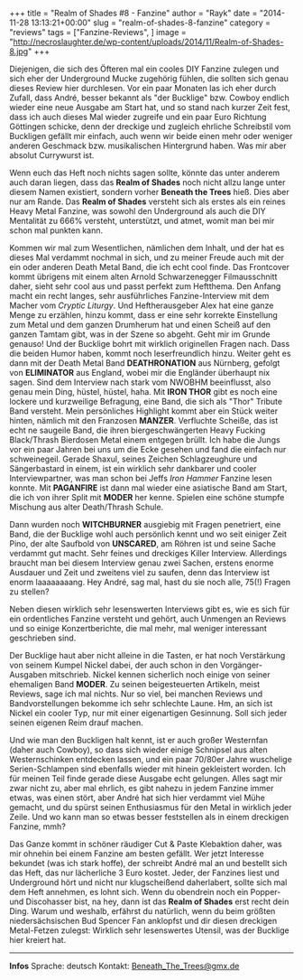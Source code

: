 +++
title = "Realm of Shades #8 - Fanzine"
author = "Rayk"
date = "2014-11-28 13:13:21+00:00"
slug = "realm-of-shades-8-fanzine"
category = "reviews"
tags = ["Fanzine-Reviews", ]
image = "http://necroslaughter.de/wp-content/uploads/2014/11/Realm-of-Shades-8.jpg"
+++

Diejenigen, die sich des Öfteren mal ein cooles DIY Fanzine zulegen und sich eher der Underground Mucke zugehörig fühlen, die sollten sich genau dieses Review hier durchlesen. Vor ein paar Monaten las ich eher durch Zufall, dass André, besser bekannt als "der Bucklige" bzw. Cowboy endlich wieder eine neue Ausgabe am Start hat, und so stand nach kurzer Zeit fest, dass ich auch dieses Mal wieder zugreife und ein paar Euro Richtung Göttingen schicke, denn der dreckige und zugleich ehrliche Schreibstil vom Buckligen gefällt mir einfach, auch wenn wir beide einen mehr oder weniger anderen Geschmack bzw. musikalischen Hintergrund haben. Was mir aber absolut Currywurst ist.

Wenn euch das Heft noch nichts sagen sollte, könnte das unter anderem auch daran liegen, dass das **Realm of Shades** noch nicht allzu lange unter diesem Namen existiert, sondern vorher **Beneath the Trees** hieß. Dies aber nur am Rande. Das **Realm of Shades** versteht sich als erstes als ein reines Heavy Metal Fanzine, was sowohl den Underground als auch die DIY Mentalität zu 666% versteht, unterstützt, und atmet, womit man bei mir schon mal punkten kann.

Kommen wir mal zum Wesentlichen, nämlichen dem Inhalt, und der hat es dieses Mal verdammt nochmal in sich, und zu meiner Freude auch mit der ein oder anderen Death Metal Band, die ich echt cool finde. Das Frontcover kommt übrigens mit einem alten Arnold Schwarzenegger Filmausschnitt daher, sieht sehr cool aus und passt perfekt zum Heftthema. Den Anfang macht ein recht langes, sehr ausführliches Fanzine-Interview mit dem Macher vom _Cryptic Liturgy_. Und Heftherausgeber Alex hat eine ganze Menge zu erzählen, hinzu kommt, dass er eine sehr korrekte Einstellung zum Metal und dem ganzen Drumherum hat und einen Scheiß auf den ganzen Tamtam gibt, was in der Szene so abgeht. Geht mir im Grunde genauso! Und der Bucklige bohrt mit wirklich originellen Fragen nach. Dass die beiden Humor haben, kommt noch leserfreundlich hinzu.
Weiter geht es dann mit der Death Metal Band **DEATHRONATION** aus Nürnberg, gefolgt von **ELIMINATOR** aus England, wobei mir die Engländer überhaupt nix sagen. Sind dem Interview nach stark vom NWOBHM beeinflusst, also genau mein Ding, hüstel, hüstel, haha. Mit **IRON THOR** gibt es noch eine lockere und kurzweilige Befragung, eine Band, die sich als "Thor" Tribute Band versteht. Mein persönliches Highlight kommt aber ein Stück weiter hinten, nämlich mit den Franzosen **MANZER**. Verfluchte Scheiße, das ist echt ne saugeile Band, die ihren biergeschwängerten Heavy Fucking Black/Thrash Bierdosen Metal einem entgegen brüllt. Ich habe die Jungs vor ein paar Jahren bei uns um die Ecke gesehen und fand die einfach nur schweinegeil. Gerade Shaxul, seines Zeichen Schlagzeughure und Sängerbastard in einem, ist ein wirklich sehr dankbarer und cooler Interviewpartner, was man schon bei Jeffs _Iron Hammer_ Fanzine lesen konnte. Mit **PAGANFIRE** ist dann mal wieder eine asiatische Band am Start, die ich von ihrer Split mit **MODER** her kenne. Spielen eine schöne stumpfe Mischung aus alter Death/Thrash Schule.

Dann wurden noch **WITCHBURNER** ausgiebig mit Fragen penetriert, eine Band, die der Bucklige wohl auch persönlich kennt und wo seit einiger Zeit Pino, der alte Saufbold von **UNSCARED**, am Röhren ist und seine Sache verdammt gut macht. Sehr feines und dreckiges Killer Interview. Allerdings braucht man bei diesem Interview genau zwei Sachen, erstens enorme Ausdauer und Zeit und zweitens viel zu saufen, denn das Interview ist enorm laaaaaaaang. Hey André, sag mal, hast du sie noch alle, 75(!) Fragen zu stellen?

Neben diesen wirklich sehr lesenswerten Interviews gibt es, wie es sich für ein ordentliches Fanzine versteht und gehört, auch Unmengen an Reviews und so einige Konzertberichte, die mal mehr, mal weniger interessant geschrieben sind.

Der Bucklige haut aber nicht alleine in die Tasten, er hat noch Verstärkung von seinem Kumpel Nickel dabei, der auch schon in den Vorgänger-Ausgaben mitschrieb. Nickel kennen sicherlich noch einige von seiner ehemaligen Band **MODER**. Zu seinen beigesteuerten Artikeln, meist Reviews, sage ich mal nichts. Nur so viel, bei manchen Reviews und Bandvorstellungen bekomme ich sehr schlechte Laune. Hm, an sich ist Nickel ein cooler Typ, nur mit einer eigenartigen Gesinnung. Soll sich jeder seinen eigenen Reim drauf machen.

Und wie man den Buckligen halt kennt, ist er auch großer Westernfan (daher auch Cowboy), so dass sich wieder einige Schnipsel aus alten Westernschinken entdecken lassen, und ein paar 70/80er Jahre wuschelige Serien-Schlampen sind ebenfalls wieder mit hinein gekleistert worden. Ich für meinen Teil finde gerade diese Ausgabe echt gelungen. Alles sagt mir zwar nicht zu, aber mal ehrlich, es gibt nahezu in jedem Fanzine immer etwas, was einen stört, aber André hat sich hier verdammt viel Mühe gemacht, und du spürst seinen Enthusiasmus für den Metal in wirklich jeder Zeile. Und wo kann man so etwas besser feststellen als in einem dreckigen Fanzine, mmh?

Das Ganze kommt in schöner räudiger Cut &amp; Paste Klebaktion daher, was mir ohnehin bei einem Fanzine am besten gefällt. Wer jetzt Interesse bekundet (was ich stark hoffe), der schreibt André mal an und bestellt sich das Heft, das nur lächerliche 3 Euro kostet. Jeder, der Fanzines liest und Underground hört und nicht nur klugscheißend daherlabert, sollte sich mal dem Heft annehmen, es lohnt sich. Wenn du obendrein noch ein Popper- und Discohasser bist, na hey, dann ist das **Realm of Shades** erst recht dein Ding. Warum und weshalb, erfährst du natürlich, wenn du beim größten niedersächsischen Bud Spencer Fan anklopfst und dir diesen dreckigen Metal-Fetzen zulegst: Wirklich sehr lesenswertes Utensil, was der Bucklige hier kreiert hat.



---
**Infos**
Sprache: deutsch
Kontakt: <a href="mailto:Beneath_The_Trees@gmx.de">Beneath_The_Trees@gmx.de</a>
